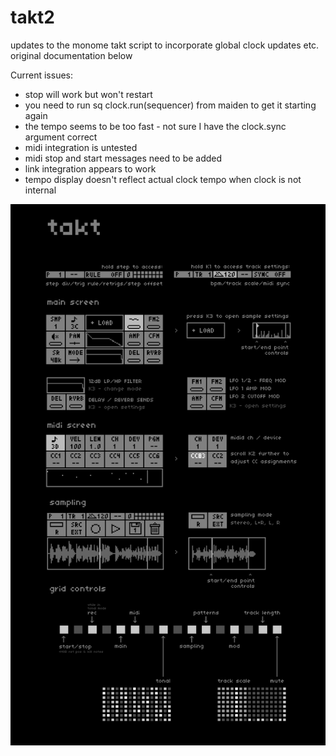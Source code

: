 # takt2
updates to the monome takt script to incorporate global clock updates etc.
original documentation below

Current issues:

- stop will work but won't restart
- you need to run sq clock.run(sequencer) from maiden to get it starting again
- the tempo seems to be too fast - not sure I have the clock.sync argument correct
- midi integration is untested
- midi stop and start messages need to be added
- link integration appears to work 
- tempo display doesn't reflect actual clock tempo when clock is not internal


![docs](lib/doc.png)
